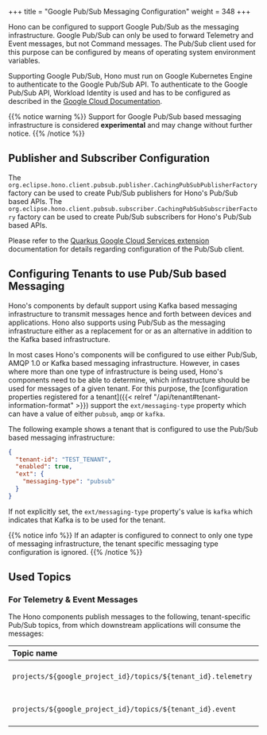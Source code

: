 +++
title = "Google Pub/Sub Messaging Configuration"
weight = 348
+++

Hono can be configured to support Google Pub/Sub as the messaging infrastructure. Google Pub/Sub can only be used to forward
Telemetry and Event messages, but not Command messages. The Pub/Sub client used for this purpose
can be configured by means of operating system environment variables.

Supporting Google Pub/Sub, Hono must run on Google Kubernetes Engine to authenticate to the Google Pub/Sub API.
To authenticate to the Google Pub/Sub API, Workload Identity is used and has to be configured as described in the
[Google Cloud Documentation](https://cloud.google.com/kubernetes-engine/docs/how-to/workload-identity).

{{% notice warning %}}
Support for Google Pub/Sub based messaging infrastructure is considered **experimental** and may change without further notice.
{{% /notice %}}

## Publisher and Subscriber Configuration

The `org.eclipse.hono.client.pubsub.publisher.CachingPubSubPublisherFactory` factory can be used to create Pub/Sub
publishers for Hono's Pub/Sub based APIs. The `org.eclipse.hono.client.pubsub.subscriber.CachingPubSubSubscriberFactory`
factory can be used to create Pub/Sub subscribers for Hono's Pub/Sub based APIs.

Please refer to the [Quarkus Google Cloud Services extension](https://quarkiverse.github.io/quarkiverse-docs/quarkus-google-cloud-services/main/index.html)
documentation for details regarding configuration of the Pub/Sub client.

## Configuring Tenants to use Pub/Sub based Messaging

Hono's components by default support using Kafka based messaging infrastructure to transmit messages hence and forth
between devices and applications. Hono also supports using Pub/Sub as the messaging infrastructure either as a replacement
for or as an alternative in addition to the Kafka based infrastructure.

In most cases Hono's components will be configured to use either Pub/Sub, AMQP 1.0 or Kafka based messaging infrastructure.
However, in cases where more than one type of infrastructure is being used, Hono's components need to be able to determine,
which infrastructure should be used for messages of a given tenant. For this purpose, the [configuration properties
registered for a tenant]({{< relref "/api/tenant#tenant-information-format" >}}) support the `ext/messaging-type` property
which can have a value of either `pubsub`, `amqp` or `kafka`.

The following example shows a tenant that is configured to use the Pub/Sub based messaging infrastructure:

~~~json
{
  "tenant-id": "TEST_TENANT",
  "enabled": true,
  "ext": {
    "messaging-type": "pubsub"
  }
}
~~~

If not explicitly set, the `ext/messaging-type` property's value is `kafka` which indicates that Kafka is to be used
for the tenant.

{{% notice info %}}
If an adapter is configured to connect to only one type of messaging infrastructure, the tenant specific messaging
type configuration is ignored.
{{% /notice %}}

## Used Topics

### For Telemetry & Event Messages

The Hono components publish messages to the following, tenant-specific Pub/Sub topics,
from which downstream applications will consume the messages:

| Topic name                    | Description                           |
|:------------------------------|:--------------------------------------|
| `projects/${google_project_id}/topics/${tenant_id}.telemetry`       | Topic for telemetry messages.         |
| `projects/${google_project_id}/topics/${tenant_id}.event`          | Topic for event messages.             |
